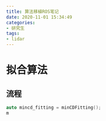 ```yaml
---
title: 算法移植ROS笔记
date: 2020-11-01 15:34:49
categories:
- 研究生
tags:
- lidar
---
```


# 拟合算法

## 流程

```C++
auto mincd_fitting = minCDFitting();
m
```

